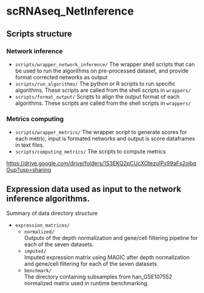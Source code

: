 # scRNAseq_NetInference
## Scripts structure
### Network inference 
- `scripts/wrapper_network_inference/` 
The wrapper shell scripts that can be used to run the algorithms on pre-processed dataset, and provide format corrected networks as output
- `scripts/run_algorithms/`
The python or R scripts to run specific algorithms. These scripts are called from the shell scripts in `wrappers/`
- `scripts/format_output/`
Scripts to align the output format of each algorithms. These scripts are called from the shell scripts in `wrappers/`

### Metrics computing
- `scripts/wrapper_metrics/`
The wrapper script to generate scores for each metric, input is formated networks and output is score dataframes in text files.
- `scripts/computing_metrics/`
The scripts to compute metrics 


https://drive.google.com/drive/folders/1S3EKQ2pCUcXOtezoIPx99aFs2oibqOup?usp=sharing
## Expression data used as input to the network inference algorithms.
Summary of data directory structure
- `expression_matrices/`
  - `normalized/`  
      Outputs of the depth normalization and gene/cell filtering pipeline 
      for each of the seven datasets.
  - `imputed/`  
      Imputed expression matrix using MAGIC after depth normalization and 
      gene/cell filtering for each of the seven datasets.
  - `benchmark/`  
      The directory containing subsamples from han_GSE107552 normalized matrix used in runtime benchmarking.
